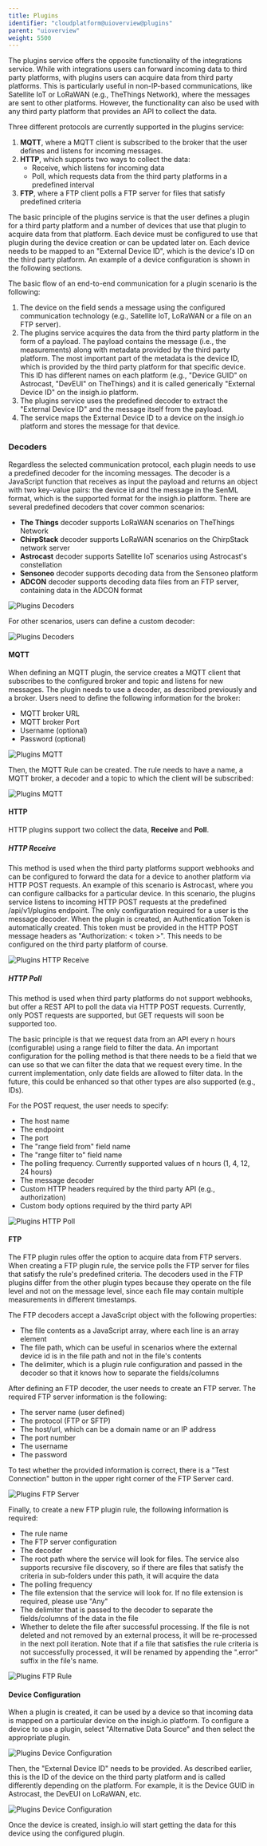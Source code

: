 ```yaml
---
title: Plugins
identifier: "cloudplatform@uioverview@plugins"
parent: "uioverview"
weight: 5500
---
```


The plugins service offers the opposite functionality of the integrations service. While with integrations users can forward incoming data to third party platforms, with plugins users can acquire data from third party platforms. This is particularly useful in non-IP-based communications, like Satellite IoT or LoRaWAN (e.g., TheThings Network), where the messages are sent to other platforms. However, the functionality can also be used with any third party platform that provides an API to collect the data.

Three different protocols are currently supported in the plugins service:

1. **MQTT**, where a MQTT client is subscribed to the broker that the user defines and listens for incoming messages.
2. **HTTP**, which supports two ways to collect the data:
   - Receive, which listens for incoming data
   - Poll, which requests data from the third party platforms in a predefined interval
3. **FTP**, where a FTP client polls a FTP server for files that satisfy predefined criteria

The basic principle of the plugins service is that the user defines a plugin for a third party platform and a number of devices that use that plugin to acquire data from that platform. Each device must be configured to use that plugin during the device creation or can be updated later on. Each device needs to be mapped to an "External Device ID", which is the device's ID on the third party platform. An example of a device configuration is shown in the following sections.

The basic flow of an end-to-end communication for a plugin scenario is the following:

1. The device on the field sends a message using the configured communication technology (e.g., Satellite IoT, LoRaWAN or a file on an FTP server).
2. The plugins service acquires the data from the third party platform in the form of a payload. The payload contains the message (i.e., the measurements) along with metadata provided by the third party platform. The most important part of the metadata is the device ID, which is provided by the third party platform for that specific device. This ID has different names on each platform (e.g., "Device GUID" on Astrocast, "DevEUI" on TheThings) and it is called generically "External Device ID" on the insigh.io platform.
3. The plugins service uses the predefined decoder to extract the "External Device ID" and the message itself from the payload.
4. The service maps the External Device ID to a device on the insigh.io platform and stores the message for that device.

### Decoders

Regardless the selected communication protocol, each plugin needs to use a predefined decoder for the incoming messages. The decoder is a JavaScript function that receives as input the payload and returns an object with two key-value pairs: the device id and the message in the SenML format, which is the supported format for the insigh.io platform. There are several predefined decoders that cover common scenarios:

- **The Things** decoder supports LoRaWAN scenarios on TheThings Network
- **ChirpStack** decoder supports LoRaWAN scenarios on the ChirpStack network server
- **Astrocast** decoder supports Satellite IoT scenarios using Astrocast's constellation
- **Sensoneo** decoder supports decoding data from the Sensoneo platform
- **ADCON** decoder supports decoding data files from an FTP server, containing data in the ADCON format

![Plugins Decoders](/images/console_tutorial/plugins_all_decoders.png?width=60pc)

For other scenarios, users can define a custom decoder:

![Plugins Decoders](/images/console_tutorial/plugins_custom_decoder.png?width=60pc)

#### MQTT

When defining an MQTT plugin, the service creates a MQTT client that subscribes to the configured broker and topic and listens for new messages. The plugin needs to use a decoder, as described previously and a broker. Users need to define the following information for the broker:

- MQTT broker URL
- MQTT broker Port
- Username (optional)
- Password (optional)

![Plugins MQTT](/images/console_tutorial/plugins_mqtt_broker.png?width=60pc)

Then, the MQTT Rule can be created. The rule needs to have a name, a MQTT broker, a decoder and a topic to which the client will be subscribed:

![Plugins MQTT](/images/console_tutorial/plugins_mqtt_rule.png?width=60pc)

#### HTTP

HTTP plugins support two collect the data, **Receive** and **Poll**.

##### HTTP Receive

This method is used when the third party platforms support webhooks and can be configured to forward the data for a device to another platform via HTTP POST requests. An example of this scenario is Astrocast, where you can configure callbacks for a particular device. In this scenario, the plugins service listens to incoming HTTP POST requests at the predefined /api/v1/plugins endpoint. The only configuration required for a user is the message decoder. When the plugin is created, an Authentication Token is automatically created. This token must be provided in the HTTP POST message headers as "Authorization: < token >". This needs to be configured on the third party platform of course.

![Plugins HTTP Receive](/images/console_tutorial/plugins_http_receive.png?width=60pc)

##### HTTP Poll

This method is used when third party platforms do not support webhooks, but offer a REST API to poll the data via HTTP POST requests. Currently, only POST requests are supported, but GET requests will soon be supported too.

The basic principle is that we request data from an API every n hours (configurable) using a range field to filter the data. An important configuration for the polling method is that there needs to be a field that we can use so that we can filter the data that we request every time. In the current implementation, only date fields are allowed to filter data. In the future, this could be enhanced so that other types are also supported (e.g., IDs).

For the POST request, the user needs to specify:

- The host name
- The endpoint
- The port
- The "range field from" field name
- The "range filter to" field name
- The polling frequency. Currently supported values of n hours (1, 4, 12, 24 hours)
- The message decoder
- Custom HTTP headers required by the third party API (e.g., authorization)
- Custom body options required by the third party API

![Plugins HTTP Poll](/images/console_tutorial/plugins_http_poll.png?width=60pc)

#### FTP

The FTP plugin rules offer the option to acquire data from FTP servers. When creating a FTP plugin rule, the service polls the FTP server for files that satisfy the rule's predefined criteria. The decoders used in the FTP plugins differ from the other plugin types because they operate on the file level and not on the message level, since each file may contain multiple measurements in different timestamps.

The FTP decoders accept a JavaScript object with the following properties:

- The file contents as a JavaScript array, where each line is an array element
- The file path, which can be useful in scenarios where the external device id is in the file path and not in the file's contents
- The delimiter, which is a plugin rule configuration and passed in the decoder so that it knows how to separate the fields/columns

After defining an FTP decoder, the user needs to create an FTP server. The required FTP server information is the following:

- The server name (user defined)
- The protocol (FTP or SFTP)
- The host/url, which can be a domain name or an IP address
- The port number
- The username
- The password

To test whether the provided information is correct, there is a "Test Connection" button in the upper right corner of the FTP Server card.

![Plugins FTP Server](/images/console_tutorial/plugins_ftp_server.png?width=60pc)

Finally, to create a new FTP plugin rule, the following information is required:

- The rule name
- The FTP server configuration
- The decoder
- The root path where the service will look for files. The service also supports recursive file discovery, so if there are files that satisfy the criteria in sub-folders under this path, it will acquire the data
- The polling frequency
- The file extension that the service will look for. If no file extension is required, please use "Any"
- The delimiter that is passed to the decoder to separate the fields/columns of the data in the file
- Whether to delete the file after successful processing. If the file is not deleted and not removed by an external process, it will be re-processed in the next poll iteration. Note that if a file that satisfies the rule criteria is not successfully processed, it will be renamed by appending the ".error" suffix in the file's name.

![Plugins FTP Rule](/images/console_tutorial/plugins_ftp_rule.png?width=60pc)

#### Device Configuration

When a plugin is created, it can be used by a device so that incoming data is mapped on a particular device on the insigh.io platform. To configure a device to use a plugin, select "Alternative Data Source" and then select the appropriate plugin.

![Plugins Device Configuration](/images/console_tutorial/device_plugin.png?width=30pc)

Then, the "External Device ID" needs to be provided. As described earlier, this is the ID of the device on the third party platform and is called differently depending on the platform. For example, it is the Device GUID in Astrocast, the DevEUI on LoRaWAN, etc.

![Plugins Device Configuration](/images/console_tutorial/plugins_external_device_id.png?width=30pc)

Once the device is created, insigh.io will start getting the data for this device using the configured plugin.
